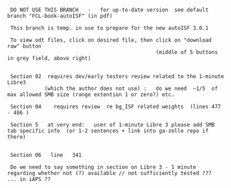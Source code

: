      DO NOT USE THIS BRANCH   -   for up-to-date version  see default branch "FCL-book-autoISF" (in pdf)

     This branch is temp. in use to prepare for the new autoISF 3.0.1
     
     To view odt files, click on desired file, then click on "download raw" button 
                                                    (middle of 5 buttons in grey field, above right)  


     Section 02  requires dev/early testers review related to the 1-minute Libre3  
                (which the author does not use) :   do we need  ~1/5  of max allowed SMB size (range extention 1 or zero?) etc.

     Section 04    requires review  re bg_ISF related weights  (lines 477 - 486 )

     Section 5   at very end:   user of 1-minute Libre 3 please add SMB tab specific info  (or 1-2 sentences + link into ga-zelle repo if there)


     Section 06   line   341

     Do we need to say something in section on Libre 3 - 1 minute  regarding whether not (?) available // not sufficiently tested ???   ... in iAPS ??

 
